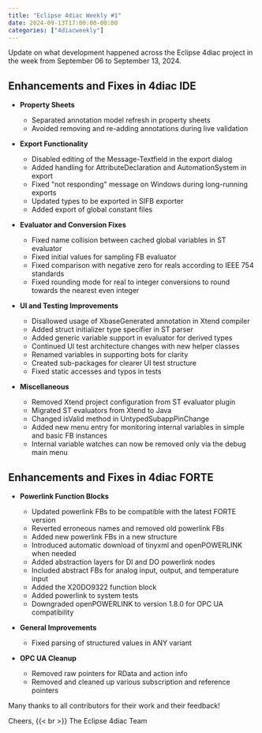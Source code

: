 ```yaml
---
title: "Eclipse 4diac Weekly #1"
date: 2024-09-13T17:00:00-00:00
categories: ["4diacweekly"]
---
```


Update on what development happened across the Eclipse 4diac project in the week from September 06 to September 13, 2024.

## Enhancements and Fixes in 4diac IDE

- **Property Sheets**
  - Separated annotation model refresh in property sheets
  - Avoided removing and re-adding annotations during live validation

- **Export Functionality**
  - Disabled editing of the Message-Textfield in the export dialog
  - Added handling for AttributeDeclaration and AutomationSystem in export
  - Fixed "not responding" message on Windows during long-running exports
  - Updated types to be exported in SIFB exporter
  - Added export of global constant files

- **Evaluator and Conversion Fixes**
  - Fixed name collision between cached global variables in ST evaluator
  - Fixed initial values for sampling FB evaluator
  - Fixed comparison with negative zero for reals according to IEEE 754 standards
  - Fixed rounding mode for real to integer conversions to round towards the nearest even integer

- **UI and Testing Improvements**
  - Disallowed usage of XbaseGenerated annotation in Xtend compiler
  - Added struct initializer type specifier in ST parser
  - Added generic variable support in evaluator for derived types
  - Continued UI test architecture changes with new helper classes
  - Renamed variables in supporting bots for clarity
  - Created sub-packages for clearer UI test structure
  - Fixed static accesses and typos in tests

- **Miscellaneous**
  - Removed Xtend project configuration from ST evaluator plugin
  - Migrated ST evaluators from Xtend to Java
  - Changed isValid method in UntypedSubappPinChange
  - Added new menu entry for monitoring internal variables in simple and basic FB instances
  - Internal variable watches can now be removed only via the debug main menu


## Enhancements and Fixes in 4diac FORTE

- **Powerlink Function Blocks**
  - Updated powerlink FBs to be compatible with the latest FORTE version
  - Reverted erroneous names and removed old powerlink FBs
  - Added new powerlink FBs in a new structure
  - Introduced automatic download of tinyxml and openPOWERLINK when needed
  - Added abstraction layers for DI and DO powerlink nodes
  - Included abstract FBs for analog input, output, and temperature input
  - Added the X20DO9322 function block
  - Added powerlink to system tests
  - Downgraded openPOWERLINK to version 1.8.0 for OPC UA compatibility

- **General Improvements**
  - Fixed parsing of structured values in ANY variant

- **OPC UA Cleanup**
  - Removed raw pointers for RData and action info
  - Removed and cleaned up various subscription and reference pointers

Many thanks to all contributors for their work and their feedback!

Cheers, {{< br >}}
The Eclipse 4diac Team
